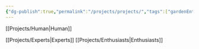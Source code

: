 ```yaml
---
{"dg-publish":true,"permalink":"/projects/projects/","tags":["gardenEntry"]}
---
```


[[Projects/Human\|Human]]

[[Projects/Experts\|Experts]]
[[Projects/Enthusiasts\|Enthusiasts]]